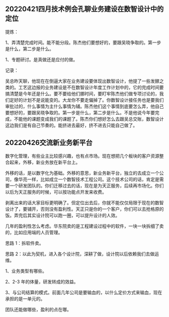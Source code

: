 ## 20220421四月技术例会孔聊业务建设在数智设计中的定位

提炼：

1、弄清楚完成时间。能不能分段。陈杰他们要想好的，要跟吴晓争取的。第一步是什么，第二步是什么。

1、专题研讨。是真做还是应付的做。

记录：

吴总昨天聊，他现在在倒逼大家在业务建设要体现出数智设计，他提了一些发酵之类的。工艺这边报的业务建设是不在数智设计年度工作计划中的，它的完成时间要搞清楚是今年还是什么。要不要给他们挪时间，要盯牢陈杰他们做专项讨论的，我们定好的计划不是说能变的。大龙你不要走偏掉了。你数智设计接任务也是要我们审批过的，什么事情为主什么事情为辅。陈杰他们这个事情到底要怎么弄，他自己要想好的，要跟吴晓争取的。第一步是什么，第二步是什么。不是他说今年要完成，不能他的课题变成我们的课题了。陈杰你们想好怎么去跟吴总交账，数智设计这边我们是有自己节奏的。能挤进去最好，挤不进去只能自己做了。

## 20220426交流新业务新平台

数字化管理，有些业主比较感兴趣，也有点市场。现在想把几个板块的客户资源整合起来，外移，新业务放在新平台上。

外移的话，是以数字化为基础。外移的意思，新业务新平台，独立的去成立一个公司，像华亮一样，比如成立一个数智技术工程公司。这个技术公司的话，肯定是需要一个研发团队的。你们迁移过去的话，现在是为天正服务，后续再市场化。你们以后为天正服务的时候，可以按功能点开发来收费。

剥离出来的话大家目标更明确了。但定位出去后，你就不能仅仅局限于现在的数智设计了，要铺开，否则没有盈利性。天正只是你的一个客户，你们可以去抢格原的饭。弄完后其实设计院可以跑一圈，可以提升设计的人效。

几年的盈利性怎么考虑。华东院卖的是工程建设过程中的软件，一块一块拆细了卖的，比如应用端的人员管理。

思路 1：拆软件卖。

思路 2：以此为契机，进入各个设计院，深耕了做，设计院以后依赖我们去做运维。

1、业务类型有哪些。

2、2-3 年的体量，研发转成的效益。

3、与公司结算的模式。前面几年公司是要输血的，以什么定价方式来输血，现在承担的是一单元的。

团队还能做哪些，盈利的点在哪。